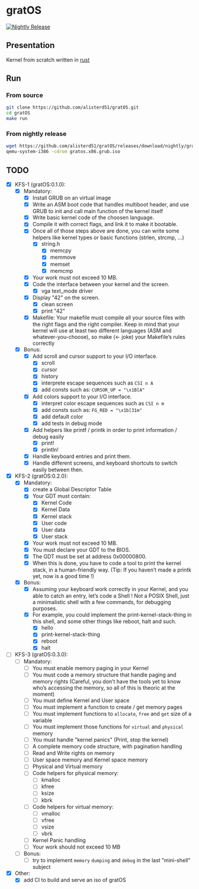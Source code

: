 # gratOS

[![Nightly Release](https://github.com/alisterd51/gratOS/actions/workflows/nightly-release.yaml/badge.svg)](https://github.com/alisterd51/gratOS/actions/workflows/nightly-release.yaml)

## Presentation

Kernel from scratch written in [rust](https://www.rust-lang.org/)

## Run

### From source

```bash
git clone https://github.com/alisterd51/gratOS.git
cd gratOS
make run
```

### From nightly release

```bash
wget https://github.com/alisterd51/gratOS/releases/download/nightly/gratos.x86.grub.iso
qemu-system-i386 -cdrom gratos.x86.grub.iso
```

## TODO

- [x] KFS-1 (gratOS:0.1.0):
  - [x] Mandatory:
    - [x] Install GRUB on an virtual image
    - [x] Write an ASM boot code that handles multiboot header, and use GRUB to init and call main function of the kernel itself
    - [x] Write basic kernel code of the choosen language.
    - [x] Compile it with correct flags, and link it to make it bootable.
    - [x] Once all of those steps above are done, you can write some helpers like kernel types or basic functions (strlen, strcmp, ...)
      - [x] string.h
        - [x] memcpy
        - [x] memmove
        - [x] memset
        - [x] memcmp
    - [x] Your work must not exceed 10 MB.
    - [x] Code the interface between your kernel and the screen.
      - [x] vga text_mode driver
    - [x] Display "42" on the screen.
      - [x] clean screen
      - [x] print "42"
    - [x] Makefile:
      Your makefile must compile all your source files with the right flags and the right compiler. Keep in mind that your kernel will use at least two different languages (ASM and whatever-you-choose), so make (<- joke) your Makefile’s rules correctly
  - [x] Bonus:
    - [x] Add scroll and cursor support to your I/O interface.
      - [x] scroll
      - [x] cursor
      - [x] history
      - [x] interprete escape sequences such as `CSI n A`
      - [x] add consts such as: `CURSOR_UP = "\x1B[A"`
    - [x] Add colors support to your I/O interface.
      - [x] interpret color escape sequences such as `CSI n m`
      - [x] add consts such as: `FG_RED = "\x1b[31m"`
      - [x] add default color
      - [x] add tests in debug mode
    - [x] Add helpers like printf / printk in order to print information / debug easily
      - [x] print!
      - [x] println!
    - [x] Handle keyboard entries and print them.
    - [x] Handle different screens, and keyboard shortcuts to switch easily between then.
- [x] KFS-2 (gratOS:0.2.0):
  - [x] Mandatory:
    - [x] create a Global Descriptor Table
    - [x] Your GDT must contain:
      - [x] Kernel Code
      - [x] Kernel Data
      - [x] Kernel stack
      - [x] User code
      - [x] User data
      - [x] User stack
    - [x] Your work must not exceed 10 MB.
    - [x] You must declare your GDT to the BIOS.
    - [x] The GDT must be set at address 0x00000800.
    - [x] When this is done, you have to code a tool to print the kernel stack, in a human-friendly way. (Tip: If you haven’t made a printk yet, now is a good time !)
  - [x] Bonus:
    - [x] Assuming your keyboard work correctly in your Kernel, and you able to catch an entry, let’s code a Shell !
        Not a POSIX Shell, just a minimalistic shell with a few commands, for debugging purposes.
    - [x] For example, you could implement the print-kernel-stack-thing in this shell, and some other things like reboot, halt and such.
      - [x] hello
      - [x] print-kernel-stack-thing
      - [x] reboot
      - [x] halt
- [ ] KFS-3 (gratOS:0.3.0):
  - [ ] Mandatory:
    - [ ] You must enable memory paging in your Kernel
    - [ ] You must code a memory structure that handle paging and memory rights (Careful, you don’t have the tools yet to know who’s accessing the memory, so all of this is theoric at the moment)
    - [ ] You must define Kernel and User space
    - [ ] You must implement a function to create / get memory pages
    - [ ] You must implement functions to `allocate`, `free` and `get` size of a variable
    - [ ] You must implement those functions for `virtual` and `physical` memory
    - [ ] You must handle "kernel panics" (Print, stop the kernel)
    - [ ] A complete memory code structure, with pagination handling
    - [ ] Read and Write rights on memory
    - [ ] User space memory and Kernel space memory
    - [ ] Physical and Virtual memory
    - [ ] Code helpers for physical memory:
      - [ ] kmalloc
      - [ ] kfree
      - [ ] ksize
      - [ ] kbrk
    - [ ] Code helpers for virtual memory:
      - [ ] vmalloc
      - [ ] vfree
      - [ ] vsize
      - [ ] vbrk
    - [ ] Kernel Panic handling
    - [ ] Your work should not exceed 10 MB
  - [ ] Bonus:
    - [ ] try to implement `memory` `dumping` and `debug` in the last "mini-shell" subject
- [x] Other:
  - [x] add CI to build and serve an iso of gratOS
